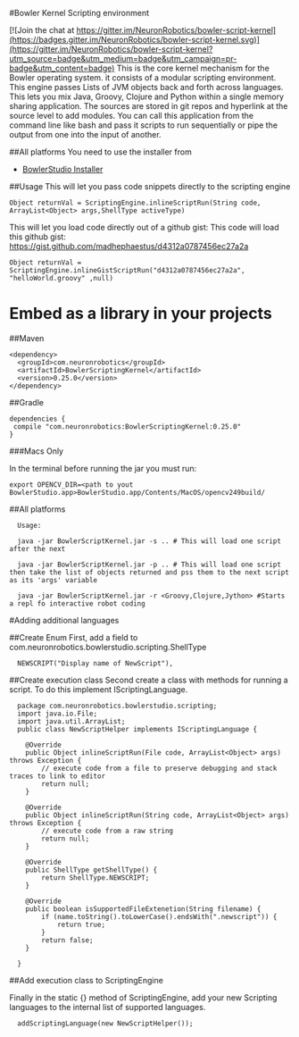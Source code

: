 #Bowler Kernel Scripting environment

[![Join the chat at https://gitter.im/NeuronRobotics/bowler-script-kernel](https://badges.gitter.im/NeuronRobotics/bowler-script-kernel.svg)](https://gitter.im/NeuronRobotics/bowler-script-kernel?utm_source=badge&utm_medium=badge&utm_campaign=pr-badge&utm_content=badge)
This is the core kernel mechanism for the Bowler operating system. it
consists of a modular scripting environment. This engine passes Lists of JVM objects back and forth across languages. This lets you mix Java, Groovy, Clojure and Python within a single memory sharing application. The sources are stored in git repos and hyperlink at the source level to add modules. You can call this application from the command line like bash and pass it scripts to run sequentially or pipe the output from one into the input of another.

##All platforms 
 You need to use the installer from 
 * [BowlerStudio Installer](https://github.com/NeuronRobotics/BowlerStudio/releases)
 
##Usage
This will let you pass code snippets directly to the scripting engine
```
Object returnVal = ScriptingEngine.inlineScriptRun(String code, ArrayList<Object> args,ShellType activeType)
```

This will let you load code directly out of a github gist:
This code will load this github gist:
https://gist.github.com/madhephaestus/d4312a0787456ec27a2a

<script src="https://gist.github.com/madhephaestus/d4312a0787456ec27a2a.js"></script>

```
Object returnVal = ScriptingEngine.inlineGistScriptRun("d4312a0787456ec27a2a", "helloWorld.groovy" ,null) 
```



# Embed as a library in your projects
##Maven
```
<dependency>
  <groupId>com.neuronrobotics</groupId>
  <artifactId>BowlerScriptingKernel</artifactId>
  <version>0.25.0</version>
</dependency>
```
##Gradle
```
dependencies {
 compile "com.neuronrobotics:BowlerScriptingKernel:0.25.0"
}
```
###Macs Only

In the terminal before running the jar you must run:
```
export OPENCV_DIR=<path to yout BowlerStudio.app>BowlerStudio.app/Contents/MacOS/opencv249build/
```
##All platforms 
```
  Usage: 
  
  java -jar BowlerScriptKernel.jar -s .. # This will load one script after the next

  java -jar BowlerScriptKernel.jar -p .. # This will load one script then take the list of objects returned and pss them to the next script as its 'args' variable
  
  java -jar BowlerScriptKernel.jar -r <Groovy,Clojure,Jython> #Starts a repl fo interactive robot coding
```
#Adding additional languages

##Create Enum
First, add a field to com.neuronrobotics.bowlerstudio.scripting.ShellType
```
  NEWSCRIPT("Display name of NewScript"),
```

##Create execution class
Second create a class with methods for running a script. To do this implement IScriptingLanguage.

```
  package com.neuronrobotics.bowlerstudio.scripting;
  import java.io.File;
  import java.util.ArrayList;
  public class NewScriptHelper implements IScriptingLanguage {

  	@Override
  	public Object inlineScriptRun(File code, ArrayList<Object> args) throws Exception {
  		// execute code from a file to preserve debugging and stack traces to link to editor
  		return null;
  	}
  
  	@Override
  	public Object inlineScriptRun(String code, ArrayList<Object> args) throws Exception {
  		// execute code from a raw string
  		return null;
  	}
  
  	@Override
  	public ShellType getShellType() {
  		return ShellType.NEWSCRIPT;
  	}
  
  	@Override
  	public boolean isSupportedFileExtenetion(String filename) {
  		if (name.toString().toLowerCase().endsWith(".newscript")) {
  			return true;
  		}
  		return false;
  	}
  
  }
```
##Add execution class to ScriptingEngine

Finally in the static {} method of ScriptingEngine, add your new Scripting languages to the internal list of supported languages. 

```
  addScriptingLanguage(new NewScriptHelper());

```
